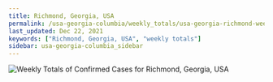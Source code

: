 ```yaml
---
title: Richmond, Georgia, USA
permalink: /usa-georgia-columbia/weekly_totals/usa-georgia-richmond-weekly_totals.html
last_updated: Dec 22, 2021
keywords: ["Richmond, Georgia, USA", "weekly totals"]
sidebar: usa-georgia-columbia_sidebar
---
```


![Weekly Totals of Confirmed Cases for Richmond, Georgia, USA](/covid_tracker/images/graphs/usa-georgia-richmond-weekly_totals_graph.png)
